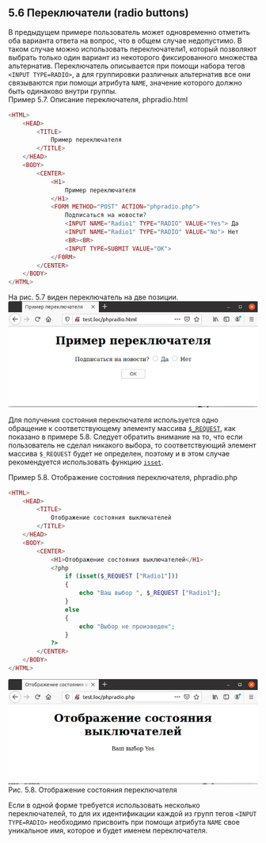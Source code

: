## 5.6 Переключатели (radio buttons)
В предыдущем примере пользователь может одновременно отметить оба 
варианта ответа на вопрос, что в общем случае недопустимо. В таком случае можно использовать переключатели1, который позволяют выбрать только один вариант из некоторого фиксированного множества альтернатив. Переключатель описывается при помощи набора тегов `<INРUT TYРE=RADIO>`, а для группировки различных альтернатив все они связываются при помощи атрибута `NAME`, значение которого должно быть одинаково внутри группы.   
Пример 5.7. Описание переключателя, phpradio.html
```php
<HTML>
    <HEAD>
        <TITLE>
            Пример переключателя
        </TITLE>
    </HEAD>
    <BODY>
        <CENTER>
            <H1>
                Пример переключателя
            </H1>
            <FORM METHOD="POST" ACTION="phpradio.php">
                Подписаться на новости?
                <INPUT NAME="Radio1" TYPE="RADIO" VALUE="Yes"> Да
                <INPUT NAME="Radio1" TYPE="RADIO" VALUE="No"> Нет
                <BR><BR>
                <INPUT TYPE=SUBMIT VALUE="OK">
            </F0RM>
        </CENTER>
    </BODY>
</HTML>
```  
На рис. 5.7 виден переключатель на две позиции.
![Переключатели (radio buttons)](images/pereklyuchateli-radio-buttons.png)  

Для получения состояния переключателя используется одно обращение к 
соответствующему элементу массива [`$_REQUEST`](https://www.php.net/manual/ru/reserved.variables.request), как показано в примере 5.8.
Следует обратить внимание на то, что если пользователь не сделал никакого 
выбора, то соответствующий элемент массива `$_REQUEST` будет не определен, 
поэтому и в этом случае рекомендуется использовать функцию [`isset`](https://www.php.net/manual/ru/function.isset.php).  

Пример 5.8. Отображение состояния переключателя, phpradio.php
```php
<HTML>
    <HEAD>
        <TITLE>
            Отображение состояния выключателей
        </TITLE>
    </HEAD>
    <BODY>
        <CENTER>
            <H1>Отображение состояния выключателей</H1>
            <?php
                if (isset($_REQUEST ["Radio1"]))
                {
                    echo "Ваш выбор ", $_REQUEST ["Radio1"];
                }
                else
                {
                    echo "Выбор не произведен";
                }
            ?>
        </CENTER>
    </BODY>
</HTML>
```  
![Переключатели2 (radio buttons](images/pereklyuchateli-radio-buttons2.png)
Рис. 5.8. Отображение состояния переключателя  

Если в одной форме требуется использовать несколько переключателей,
то для их идентификации каждой из групп тегов  `<INРUT TYPE=RADIO>` 
необходимо присвоить при помощи атрибута `NAМЕ` свое уникальное имя, которое и будет именем переключателя.
